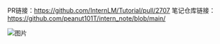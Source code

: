 PR链接：https://github.com/InternLM/Tutorial/pull/2707
笔记仓库链接：https://github.com/peanut101T/intern_note/blob/main/

![图片](https://github.com/user-attachments/assets/082740ce-ccbd-4368-99b1-e9e02edacb38)
